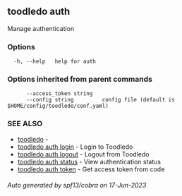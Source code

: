 ## toodledo auth

Manage authentication

### Options

```
  -h, --help   help for auth
```

### Options inherited from parent commands

```
      --access_token string   
      --config string         config file (default is $HOME/config/toodledo/conf.yaml)
```

### SEE ALSO

* [toodledo](toodledo.md)	 - 
* [toodledo auth login](toodledo_auth_login.md)	 - Login to Toodledo
* [toodledo auth logout](toodledo_auth_logout.md)	 - Logout from Toodledo
* [toodledo auth status](toodledo_auth_status.md)	 - View authentication status
* [toodledo auth token](toodledo_auth_token.md)	 - Get access token from code

###### Auto generated by spf13/cobra on 17-Jun-2023

